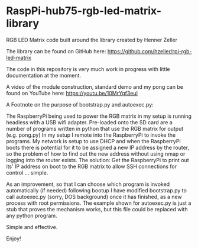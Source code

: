 # RaspPi-hub75-rgb-led-matrix-library

RGB LED Matrix code built around the library created by Henner Zeller

The library can be found on GitHub here: https://github.com/hzeller/rpi-rgb-led-matrix

The code in this repository is very much work in progress with little documentation at the moment.

A video of the module construction, standard demo and my pong can be found on YouTube here: https://youtu.be/10MrYqf3euI

A Footnote on the purpose of bootstrap.py and autoexec.py:

The RaspberryPi being used to power the RGB matrix in my setup is running headless with a USB wifi adapter.  Pre-loaded onto the SD card are a number of programs written in python that use the RGB matrix for output (e.g. pong.py)
In my setup I remote into the RaspberryPi to invoke the programs.
My network is setup to use DHCP and when the RaspberryPi boots there is potential for it to be assigned a new IP address by the router, so the problem of how to find out the new address without using nmap or logging into the router exists.
The solution: Get the RaspberryPi to print out its' IP address on boot to the RGB matrix to allow SSH connections for control ... simple.

As an improvement, so that I can choose which program is invoked automatically (if needed) following bootup I have modified bootstrap.py to call autoexec.py (sorry, DOS background) once it has finished, as a new process with root permissions.  The example shown for autoexec.py is just a stub that proves the mechanism works, but this file could be replaced with any python program.

Simple and effective.

Enjoy!
